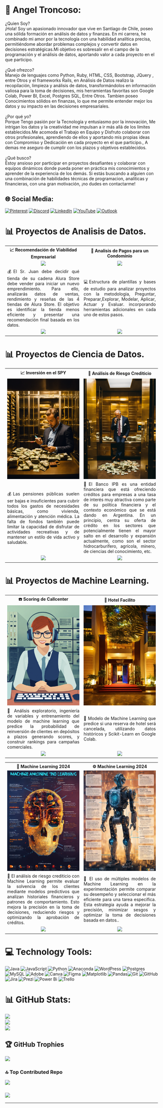 # 💫 Angel Troncoso:
¿Quien Soy?<br>
¡Hola! Soy un apasionado innovador que vive en Santiago de Chile, poseo una sólida formación en análisis de datos y finanzas. En mi carrera, he combinado mi amor por la tecnología con una habilidad analítica precisa, permitiéndome abordar problemas complejos y convertir datos en decisiones estratégicas.Mi objetivo es sobresalir en el campo de la programación y el análisis de datos, aportando valor a cada proyecto en el que participo.<br><br>¿Qué ofrezco?<br> Manejo de lenguajes como Python, Ruby, HTML, CSS, Bootstrap, JQuery , entre Otros y el frameworks Rails, en Análisis de Datos realizo la recopilación, limpieza y análisis de datos, transformándolos en información valiosa para la toma de decisiones, mis herramientas favoritas son Google Colab, Power BI, Excel, Postgres SQL, Entre Otros. Tambien poseo Conocimientos sólidos en finanzas, lo que me permite entender mejor los datos y su impacto en las decisiones empresariales.<br><br>¿Por qué yo?<br>Porque Tengo pasión por la Tecnología y entusiasmo por la innovación, Me intrigan los datos y la creatividad me impulsan a ir más allá de los límites establecidos.Me acomoda el Trabajo en Equipo y Disfruto colaborar con otros profesionales, aprendiendo de ellos y aportando mis propias ideas con Compromiso y Dedicación en cada proyecto en el que participo., A demas me aseguro de cumplir con los plazos y objetivos establecidos.<br><br>¿Qué busco?<br>Estoy ansioso por participar en proyectos desafiantes y colaborar con equipos dinámicos donde pueda poner en práctica mis conocimientos y aprender de la experiencia de los demás. Si estás buscando a alguien con una combinación de habilidades técnicas de programacion, analiticas y financieras, con una gran motivación, ¡no dudes en contactarme!


## 🌐 Social Media:
[![Pinterest](https://img.shields.io/badge/Pinterest-%23E60023.svg?logo=Pinterest&logoColor=white)](https://pinterest.com/angeltroncoso) [![Discord](https://img.shields.io/badge/Discord-%237289DA.svg?logo=discord&logoColor=white)](https://discord.gg/angelgabriel1439)  [![LinkedIn](https://img.shields.io/badge/LinkedIn-%230077B5.svg?logo=linkedin&logoColor=white)](https://linkedin.com/in/angeltroncoso) [![YouTube](https://img.shields.io/badge/YouTube-%23FF0000.svg?logo=YouTube&logoColor=white)](https://youtube.com/@angeltroncoso)  [![Outlook](https://img.shields.io/badge/Outlook-angeltroncoso2019%40outlook.es-blue?logo=microsoft-outlook&logoColor=white)](mailto:angeltroncoso2019@outlook.es)

# 📊 Proyectos de Analisis de Datos. 
<table>
  <tr>
    <th width="50%">📈 Recomendación de Viabilidad Empresarial </th>
    <th width="50%"> 🚀 Analisis de Pagos para un  Condomínio</th>
  </tr>
  <tr>
    <td align="center"> <img src="https://image.lexica.art/full_webp/0e318e32-b595-4ead-a7d7-378b69abf720" width="250"></td>
    <td align="center"> <img src="https://image.lexica.art/full_webp/b58ae9bf-d612-496f-b3f3-c0fe799169a0" width="250"></td>
  </tr>
  <tr>
    <td align="justify">
      💰El Sr. Juan debe decidir qué tienda de su cadena Alura Store debe vender para iniciar un nuevo emprendimiento. 
      Para ello, analizarás datos de ventas, rendimiento y reseñas de las 4 tiendas de Alura Store. 
      El objetivo es identificar la tienda menos eficiente y presentar una recomendación final basada en los datos.
    </td>
    <td align="justify">
      💻Estructura de plantillas y bases de estudio para analizar proyectos con la metodologia, Preguntar, Preparar,Explorar,
      Modelar, Aplicar, Actuar y Evaluar. incorporando herramientas adicionales en cada uno de estos pasos.
    </td>
  </tr>
  <tr>
 <td align="center">
      <a href="https://github.com/AngelTroncoso/Alura_Store_Latam">
        <img src="https://img.shields.io/badge/GitHub-Ver%20Código-45dc3d?logo=github&logoColor=white&style=for-the-badge" />
      </a>
    </td>
    <td align="center">
      <a href="https://github.com/AngelTroncoso/administracion_de_condominios">
        <img src="https://img.shields.io/badge/GitHub-Ver%20Código-d43ddc?logo=github&logoColor=white&style=for-the-badge" />
      </a>
    </td>
  </tr>
</table>



# 📊 Proyectos de Ciencia de Datos. 
<table>
  <tr>
    <th width="50%">📈 Inversión en el SPY</th>
    <th width="50%">🏦 Análisis de Riesgo Crediticio</th>
  </tr>
  <tr>
    <td align="center"> <img src="1.webp" width="250"></td>
    <td align="center"> <img src="2.webp" width="250"></td>
  </tr>
  <tr>
    <td align="justify">
      💰Las pensiones públicas suelen ser bajas e insuficientes para cubrir todos los gastos de necesidades básicas, 
      como vivienda, alimentación y atención médica. La falta de fondos también puede limitar la capacidad de disfrutar 
      de actividades recreativas y de mantener un estilo de vida activo y saludable.
    </td>
    <td align="justify">
      🏦El Banco IPB es una entidad financiera que está ofreciendo créditos para empresas a una tasa de interés 
      muy atractiva como parte de su política financiera y el contexto económico que se está dando en Argentina. 
      En un principio, centra su oferta de crédito en los sectores que potencialmente tienen el mayor salto en 
      el desarrollo y expansión actualmente, como son el sector hidrocarburífero, agrícola, minero, 
      de ciencias del conocimiento, etc.
    </td>
  </tr>
  <tr>
 <td align="center">
      <a href="https://github.com/No-Country-simulation/s17-18-m-data-bi">
        <img src="https://img.shields.io/badge/GitHub-Ver%20Código-843ddc?logo=github&logoColor=white&style=for-the-badge" />
      </a>
    </td>
    <td align="center">
      <a href="https://github.com/No-Country-simulation/c19-108-m-data-bi">
        <img src="https://img.shields.io/badge/GitHub-Ver%20Código-0A84FF?logo=github&logoColor=white&style=for-the-badge" />
      </a>
    </td>
  </tr>
</table>


# 📊 Proyectos de Machine Learning. 


<table>
  <tr>
    <th width="50%">☎️ Scoring de Callcenter </th>
    <th width="50%">🏨 Hotel Facilito </th>
  </tr>
  <tr>
    <td align="center"> <img src="06.webp" width="250"></td>
    <td align="center"> <img src="07.webp" width="250"></td>
  </tr>
  <tr>
    <td align="justify">
    🎯 Análisis exploratorio, ingeniería de variables y entrenamiento del modelo de machine learning que predice la probabilidad de reinversión de clientes en depósitos a plazos generando scores, y construir rankings para campañas comerciales.
    </td>
    <td align="justify">
    🧠 Modelo de Machine Learning que predice si una reserva de hotel será cancelada, utilizando datos históricos y Scikit-Learn en Google Colab.
    </td>
  </tr>
  <tr>
 <td align="center">
      <a href="https://github.com/AngelTroncoso/Depocitos_lead_scoring">
        <img src="https://img.shields.io/badge/GitHub-Ver%20Código-FF69B4?logo=github&logoColor=white&style=for-the-badge" />
      </a>
    </td>
    <td align="center">
      <a href="https://github.com/AngelTroncoso/Hotel_Facilito">
        <img src="https://img.shields.io/badge/GitHub-Ver%20Código-FFD700?logo=github&logoColor=white&style=for-the-badge" />
      </a>
    </td>
  </tr>
</table>
<table>
  <tr>
    <th width="50%">📡  Machine Learning 2024 </th>
    <th width="50%">⚙️ Machine Learning 2024</th>
  </tr>
  <tr>
    <td align="center"> <img src="3.webp" width="250"></td>
    <td align="center"> <img src="4.webp" width="250"></td>
  </tr>
  <tr>
    <td align="justify">
    🎯 El análisis de riesgo crediticio con Machine Learning permite evaluar la solvencia de los clientes mediante modelos predictivos que analizan historiales financieros y patrones de comportamiento. Esto mejora la precisión en la toma de decisiones, reduciendo riesgos y optimizando la aprobación de créditos.
    </td>
    <td align="justify">
    🧠 El uso de múltiples modelos de Machine Learning en la experimentación permite comparar su desempeño y seleccionar el más eficiente para una tarea específica. Esta estrategia ayuda a mejorar la precisión, minimizar sesgos y optimizar la toma de decisiones basada en datos..
    </td>
  </tr>
  <tr>
 <td align="center">
      <a href="https://github.com/AngelTroncoso/machine-learning-2024">
        <img src="https://img.shields.io/badge/GitHub-Ver%20Código-ff1744?logo=github&logoColor=white&style=for-the-badge" />
      </a>
    </td>
    <td align="center">
      <a href="https://github.com/AngelTroncoso/Machine-Learning-2025">
        <img src="https://img.shields.io/badge/GitHub-Ver%20Código-ff6d00?logo=github&logoColor=white&style=for-the-badge" />
      </a>
    </td>
  </tr>
</table>


# 💻 Technology Tools:
![Java](https://img.shields.io/badge/java-%23ED8B00.svg?style=for-the-badge&logo=openjdk&logoColor=white) ![JavaScript](https://img.shields.io/badge/javascript-%23323330.svg?style=for-the-badge&logo=javascript&logoColor=%23F7DF1E) ![Python](https://img.shields.io/badge/python-3670A0?style=for-the-badge&logo=python&logoColor=ffdd54) ![Anaconda](https://img.shields.io/badge/Anaconda-%2344A833.svg?style=for-the-badge&logo=anaconda&logoColor=white) ![WordPress](https://img.shields.io/badge/WordPress-%23117AC9.svg?style=for-the-badge&logo=WordPress&logoColor=white) ![Postgres](https://img.shields.io/badge/postgres-%23316192.svg?style=for-the-badge&logo=postgresql&logoColor=white) ![MySQL](https://img.shields.io/badge/mysql-4479A1.svg?style=for-the-badge&logo=mysql&logoColor=white) ![Adobe](https://img.shields.io/badge/adobe-%23FF0000.svg?style=for-the-badge&logo=adobe&logoColor=white) ![Canva](https://img.shields.io/badge/Canva-%2300C4CC.svg?style=for-the-badge&logo=Canva&logoColor=white) ![Figma](https://img.shields.io/badge/figma-%23F24E1E.svg?style=for-the-badge&logo=figma&logoColor=white) ![Matplotlib](https://img.shields.io/badge/Matplotlib-%23ffffff.svg?style=for-the-badge&logo=Matplotlib&logoColor=black) ![Pandas](https://img.shields.io/badge/pandas-%23150458.svg?style=for-the-badge&logo=pandas&logoColor=white)![Git](https://img.shields.io/badge/git-%23F05033.svg?style=for-the-badge&logo=git&logoColor=white) ![GitHub](https://img.shields.io/badge/github-%23121011.svg?style=for-the-badge&logo=github&logoColor=white)![Jira](https://img.shields.io/badge/jira-%230A0FFF.svg?style=for-the-badge&logo=jira&logoColor=white) ![Prezi](https://img.shields.io/badge/Prezi-%23000000.svg?style=for-the-badge&logo=Prezi&logoColor=white) ![Power Bi](https://img.shields.io/badge/power_bi-F2C811?style=for-the-badge&logo=powerbi&logoColor=black) ![Trello](https://img.shields.io/badge/Trello-%23026AA7.svg?style=for-the-badge&logo=Trello&logoColor=white)


# 📊 GitHub Stats:
![](https://github-readme-stats.vercel.app/api?username=angeltroncoso&theme=dark&hide_border=false&include_all_commits=false&count_private=false)<br/>
![](https://github-readme-streak-stats.herokuapp.com/?user=angeltroncoso&theme=dark&hide_border=false)<br/>
![](https://github-readme-stats.vercel.app/api/top-langs/?username=angeltroncoso&theme=dark&hide_border=false&include_all_commits=false&count_private=false&layout=compact)

## 🏆 GitHub Trophies
![](https://github-profile-trophy.vercel.app/?username=angeltroncoso&theme=radical&no-frame=false&no-bg=true&margin-w=4)

### 🔝 Top Contributed Repo

![](https://github-contributor-stats.vercel.app/api?username=angeltroncoso&limit=5&theme=dark&combine_all_yearly_contributions=true)
###

[![](https://visitcount.itsvg.in/api?id=angeltroncoso&icon=0&color=0)](https://visitcount.itsvg.in)

---


